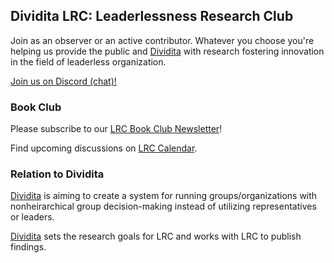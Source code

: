 ## Dividita LRC: Leaderlessness Research Club

Join as an observer or an active contributor. Whatever you choose you're helping us provide the public and [Dividita](http://dividita.org) with research fostering innovation in the field of leaderless organization.

[Join us on Discord (chat)!](https://discord.gg/JxAuPmv)

### Book Club

Please subscribe to our [LRC Book Club Newsletter](https://mailchi.mp/0bca862bc6f8/dividita-book-club)!

Find upcoming discussions on [LRC Calendar](https://calendar.google.com/calendar/embed?src=dividita.org_fo7m97cb16ni11h3o5gj6pk2dc%40group.calendar.google.com).

### Relation to Dividita

[Dividita](http://dividita.org) is aiming to create a system for running groups/organizations with nonheirarchical group decision-making instead of utilizing representatives or leaders.

[Dividita](http://dividita.org) sets the research goals for LRC and works with LRC to publish findings.
